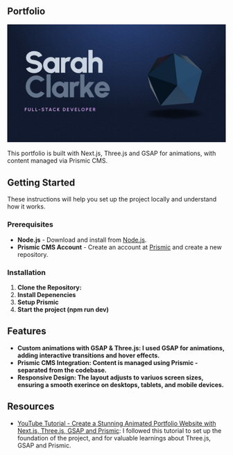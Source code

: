 ## Portfolio
![Portfolio Screenshot](./public/snap.png)

This portfolio is built with Next.js, Three.js and GSAP for animations, with content managed via Prismic CMS. 

## Getting Started

These instructions will help you set up the project locally and understand how it works.

### Prerequisites

- **Node.js** - Download and install from [Node.js](https://nodejs.org/).
- **Prismic CMS Account** - Create an account at [Prismic](https://prismic.io/) and create a new repository.

### Installation

1. **Clone the Repository:**
2. **Install Depenencies**
3. **Setup Prismic**
4. **Start the project (npm run dev)**

## Features
- **Custom animations with GSAP & Three.js: I used GSAP for animations, adding interactive transitions and hover effects.**
- **Prismic CMS Integration: Content is managed using Prismic - separated from the codebase.**
- **Responsive Design: The layout adjusts to variuos screen sizes, ensuring a smooth exerince on desktops, tablets, and mobile devices.**

## Resources

- [YouTube Tutorial - Create a Stunning Animated Portfolio Website with Next.js, Three.js, GSAP and Prismic](https://www.youtube.com/watch?v=rXDCAAkiC-s&list=PLUhSgROuR9jnxcmWYgT0TTTp34ARjrkfo&index=12): I followed this tutorial to set up the foundation of the project, and for valuable learnings about Three.js, GSAP and Prismic.





